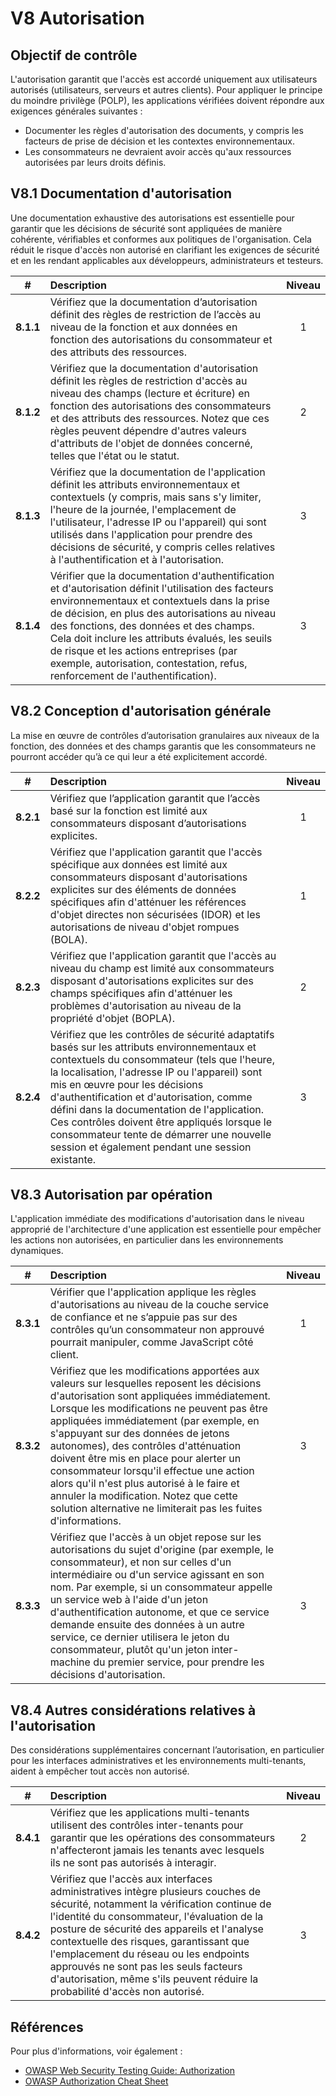 # V8 Autorisation

## Objectif de contrôle

L'autorisation garantit que l'accès est accordé uniquement aux utilisateurs autorisés (utilisateurs, serveurs et autres clients). Pour appliquer le principe du moindre privilège (POLP), les applications vérifiées doivent répondre aux exigences générales suivantes :

* Documenter les règles d'autorisation des documents, y compris les facteurs de prise de décision et les contextes environnementaux.
* Les consommateurs ne devraient avoir accès qu'aux ressources autorisées par leurs droits définis.

## V8.1 Documentation d'autorisation

Une documentation exhaustive des autorisations est essentielle pour garantir que les décisions de sécurité sont appliquées de manière cohérente, vérifiables et conformes aux politiques de l'organisation. Cela réduit le risque d'accès non autorisé en clarifiant les exigences de sécurité et en les rendant applicables aux développeurs, administrateurs et testeurs.

| # | Description | Niveau |
| :---: | :--- | :---: |
| **8.1.1** | Vérifiez que la documentation d’autorisation définit des règles de restriction de l’accès au niveau de la fonction et aux données en fonction des autorisations du consommateur et des attributs des ressources. | 1 |
| **8.1.2** | Vérifiez que la documentation d'autorisation définit les règles de restriction d'accès au niveau des champs (lecture et écriture) en fonction des autorisations des consommateurs et des attributs des ressources. Notez que ces règles peuvent dépendre d'autres valeurs d'attributs de l'objet de données concerné, telles que l'état ou le statut. | 2 |
| **8.1.3** | Vérifiez que la documentation de l'application définit les attributs environnementaux et contextuels (y compris, mais sans s'y limiter, l'heure de la journée, l'emplacement de l'utilisateur, l'adresse IP ou l'appareil) qui sont utilisés dans l'application pour prendre des décisions de sécurité, y compris celles relatives à l'authentification et à l'autorisation. | 3 |
| **8.1.4** | Vérifier que la documentation d'authentification et d'autorisation définit l'utilisation des facteurs environnementaux et contextuels dans la prise de décision, en plus des autorisations au niveau des fonctions, des données et des champs. Cela doit inclure les attributs évalués, les seuils de risque et les actions entreprises (par exemple, autorisation, contestation, refus, renforcement de l'authentification). | 3 |

## V8.2 Conception d'autorisation générale

La mise en œuvre de contrôles d’autorisation granulaires aux niveaux de la fonction, des données et des champs garantis que les consommateurs ne pourront accéder qu’à ce qui leur a été explicitement accordé.

| # | Description | Niveau |
| :---: | :--- | :---: |
| **8.2.1** | Vérifiez que l’application garantit que l’accès basé sur la fonction est limité aux consommateurs disposant d’autorisations explicites. | 1 |
| **8.2.2** | Vérifiez que l'application garantit que l'accès spécifique aux données est limité aux consommateurs disposant d'autorisations explicites sur des éléments de données spécifiques afin d'atténuer les références d'objet directes non sécurisées (IDOR) et les autorisations de niveau d'objet rompues (BOLA). | 1 |
| **8.2.3** | Vérifiez que l'application garantit que l'accès au niveau du champ est limité aux consommateurs disposant d'autorisations explicites sur des champs spécifiques afin d'atténuer les problèmes d'autorisation au niveau de la propriété d'objet (BOPLA). | 2 |
| **8.2.4** | Vérifiez que les contrôles de sécurité adaptatifs basés sur les attributs environnementaux et contextuels du consommateur (tels que l'heure, la localisation, l'adresse IP ou l'appareil) sont mis en œuvre pour les décisions d'authentification et d'autorisation, comme défini dans la documentation de l'application. Ces contrôles doivent être appliqués lorsque le consommateur tente de démarrer une nouvelle session et également pendant une session existante. | 3 |

## V8.3 Autorisation par opération

L'application immédiate des modifications d'autorisation dans le niveau approprié de l'architecture d'une application est essentielle pour empêcher les actions non autorisées, en particulier dans les environnements dynamiques.

| # | Description | Niveau |
| :---: | :--- | :---: |
| **8.3.1** | Vérifier que l'application applique les règles d'autorisations au niveau de la couche service de confiance et ne s’appuie pas sur des contrôles qu’un consommateur non approuvé pourrait manipuler, comme JavaScript côté client. | 1 |
| **8.3.2** | Vérifiez que les modifications apportées aux valeurs sur lesquelles reposent les décisions d'autorisation sont appliquées immédiatement. Lorsque les modifications ne peuvent pas être appliquées immédiatement (par exemple, en s'appuyant sur des données de jetons autonomes), des contrôles d'atténuation doivent être mis en place pour alerter un consommateur lorsqu'il effectue une action alors qu'il n'est plus autorisé à le faire et annuler la modification. Notez que cette solution alternative ne limiterait pas les fuites d'informations. | 3 |
| **8.3.3** | Vérifiez que l'accès à un objet repose sur les autorisations du sujet d'origine (par exemple, le consommateur), et non sur celles d'un intermédiaire ou d'un service agissant en son nom. Par exemple, si un consommateur appelle un service web à l'aide d'un jeton d'authentification autonome, et que ce service demande ensuite des données à un autre service, ce dernier utilisera le jeton du consommateur, plutôt qu'un jeton inter-machine du premier service, pour prendre les décisions d'autorisation. | 3 |

## V8.4 Autres considérations relatives à l'autorisation

Des considérations supplémentaires concernant l’autorisation, en particulier pour les interfaces administratives et les environnements multi-tenants, aident à empêcher tout accès non autorisé.

| # | Description | Niveau |
| :---: | :--- | :---: |
| **8.4.1** | Vérifiez que les applications multi-tenants utilisent des contrôles inter-tenants pour garantir que les opérations des consommateurs n'affecteront jamais les tenants avec lesquels ils ne sont pas autorisés à interagir. | 2 |
| **8.4.2** | Vérifiez que l'accès aux interfaces administratives intègre plusieurs couches de sécurité, notamment la vérification continue de l'identité du consommateur, l'évaluation de la posture de sécurité des appareils et l'analyse contextuelle des risques, garantissant que l'emplacement du réseau ou les endpoints approuvés ne sont pas les seuls facteurs d'autorisation, même s'ils peuvent réduire la probabilité d'accès non autorisé. | 3 |

## Références

Pour plus d'informations, voir également :

* [OWASP Web Security Testing Guide: Authorization](https://owasp.org/www-project-web-security-testing-guide/stable/4-Web_Application_Security_Testing/05-Authorization_Testing)
* [OWASP Authorization Cheat Sheet](https://cheatsheetseries.owasp.org/cheatsheets/Authorization_Cheat_Sheet.html)
